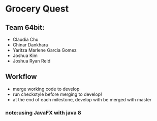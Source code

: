 # Grocery Quest

## Team 64bit: 
- Claudia Chu 
- Chinar Dankhara
- Yaritza Marlene Garcia Gomez
- Joshua Kim
- Joshua Ryan Reid

## Workflow
- merge working code to develop
- run checkstyle before merging to develop!
- at the end of each milestone, develop with be merged with master
### note:using JavaFX with java 8
